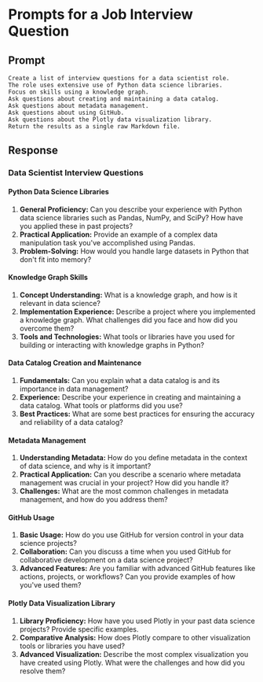 # Prompts for a Job Interview Question

## Prompt

```linenums="0"
Create a list of interview questions for a data scientist role.
The role uses extensive use of Python data science libraries.
Focus on skills using a knowledge graph.
Ask questions about creating and maintaining a data catalog.
Ask questions about metadata management.
Ask questions about using GitHub.
Ask questions about the Plotly data visualization library.
Return the results as a single raw Markdown file.
```

## Response

### Data Scientist Interview Questions

#### Python Data Science Libraries
1. **General Proficiency:** Can you describe your experience with Python data science libraries such as Pandas, NumPy, and SciPy? How have you applied these in past projects?
2. **Practical Application:** Provide an example of a complex data manipulation task you've accomplished using Pandas.
3. **Problem-Solving:** How would you handle large datasets in Python that don't fit into memory?

#### Knowledge Graph Skills
1. **Concept Understanding:** What is a knowledge graph, and how is it relevant in data science?
2. **Implementation Experience:** Describe a project where you implemented a knowledge graph. What challenges did you face and how did you overcome them?
3. **Tools and Technologies:** What tools or libraries have you used for building or interacting with knowledge graphs in Python?

#### Data Catalog Creation and Maintenance
1. **Fundamentals:** Can you explain what a data catalog is and its importance in data management?
2. **Experience:** Describe your experience in creating and maintaining a data catalog. What tools or platforms did you use?
3. **Best Practices:** What are some best practices for ensuring the accuracy and reliability of a data catalog?

#### Metadata Management
1. **Understanding Metadata:** How do you define metadata in the context of data science, and why is it important?
2. **Practical Application:** Can you describe a scenario where metadata management was crucial in your project? How did you handle it?
3. **Challenges:** What are the most common challenges in metadata management, and how do you address them?

#### GitHub Usage
1. **Basic Usage:** How do you use GitHub for version control in your data science projects?
2. **Collaboration:** Can you discuss a time when you used GitHub for collaborative development on a data science project?
3. **Advanced Features:** Are you familiar with advanced GitHub features like actions, projects, or workflows? Can you provide examples of how you've used them?

#### Plotly Data Visualization Library
1. **Library Proficiency:** How have you used Plotly in your past data science projects? Provide specific examples.
2. **Comparative Analysis:** How does Plotly compare to other visualization tools or libraries you have used?
3. **Advanced Visualization:** Describe the most complex visualization you have created using Plotly. What were the challenges and how did you resolve them?


